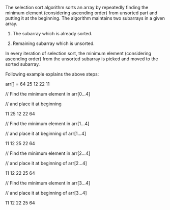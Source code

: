 The selection sort algorithm sorts an array by repeatedly finding the minimum element (considering ascending order) from unsorted part and putting it at the beginning. The algorithm maintains two subarrays in a given array.

1) The subarray which is already sorted.

2) Remaining subarray which is unsorted.

In every iteration of selection sort, the minimum element (considering ascending order) from the unsorted subarray is picked and moved to the sorted subarray.

Following example explains the above steps:

arr[] = 64 25 12 22 11


// Find the minimum element in arr[0...4]

// and place it at beginning

11 25 12 22 64


// Find the minimum element in arr[1...4]

// and place it at beginning of arr[1...4]

11 12 25 22 64


// Find the minimum element in arr[2...4]

// and place it at beginning of arr[2...4]

11 12 22 25 64


// Find the minimum element in arr[3...4]

// and place it at beginning of arr[3...4]

11 12 22 25 64
